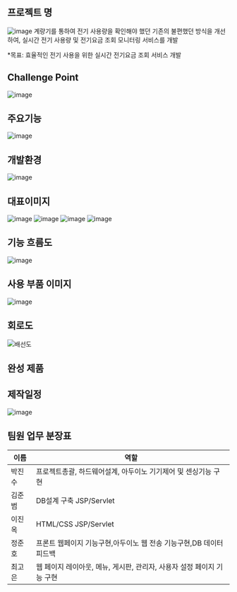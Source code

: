 ## 프로젝트 명
![image](https://user-images.githubusercontent.com/76724574/162856785-8c13677a-7085-4109-8bc2-524b51393040.png)
계량기를 통하여 전기 사용량을 확인해야 했던 기존의 불편했던 방식을 개선하여, 실시간 전기 사용량 및 전기요금 조회 모니터링 서비스를 개발

*목표: 효율적인 전기 사용을 위한 실시간 전기요금 조회 서비스 개발

## Challenge Point
![image](https://user-images.githubusercontent.com/76724574/162855827-ddf3ee06-9453-48f8-bb6b-070f0b9ae824.png)

## 주요기능
![image](https://user-images.githubusercontent.com/76724574/162856035-caf31294-4676-48c9-b349-8c42e420b369.png)

## 개발환경
![image](https://user-images.githubusercontent.com/76724574/162856880-8ec6ad8e-179d-4be1-b788-d81e0b2c75fd.png)

## 대표이미지
![image](https://user-images.githubusercontent.com/76724574/162857817-732c9d44-3d75-4c66-81b3-650717669f9c.png)
![image](https://user-images.githubusercontent.com/76724574/162857858-d800c696-21bd-4da3-9220-b7fcd7af5e20.png)
![image](https://user-images.githubusercontent.com/76724574/162857869-55b999eb-6984-4b23-ac3f-d5b90854f6e8.png)
![image](https://user-images.githubusercontent.com/76724574/162857570-bda18112-e02a-427e-bd3d-13f5fcba50a3.png)

## 기능 흐름도
![image](https://user-images.githubusercontent.com/76724574/162857497-230c5c02-1146-4267-be71-08f01770dc6b.png)

## 사용 부품 이미지
![image](https://user-images.githubusercontent.com/76724574/162857610-ba4b62b7-03b4-464c-9942-b150dde6c112.png)

## 회로도
![배선도](https://user-images.githubusercontent.com/101301669/162861337-e16efe71-b162-42a0-abd3-125ead902dea.png)
## 완성 제품

## 제작일정
![image](https://user-images.githubusercontent.com/101301507/162862186-7edde367-ff29-4473-855f-7eb7f5d3d418.png)


## 팀원 업무 분장표
|이름 | 역할 |
|---|---|
|박진수|프로젝트총괄, 하드웨어설계, 아두이노 기기제어 및 센싱기능 구현|
|김준범|DB설계 구축 JSP/Servlet|
|이진옥|HTML/CSS JSP/Servlet|
|정준호|프론트 웹페이지 기능구현,아두이노 웹 전송 기능구현,DB 데이터 피드백|
|최고은|웹 페이지 레이아웃, 메뉴, 게시판, 관리자, 사용자 설정 페이지 기능 구현|
